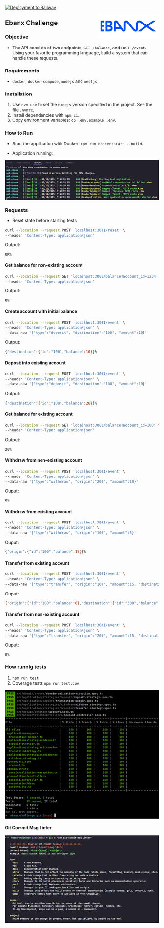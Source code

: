 [![Deployment to Railway](https://github.com/williamkoller/challenge-ebanx/actions/workflows/deployment.yml/badge.svg)](https://github.com/williamkoller/challenge-ebanx/actions/workflows/deployment.yml)

<img src="/images/log-ebanx.png" alt="Ebanx" title="Ebanx" height="80" width="200" align="right"/>

## Ebanx Challenge

### Objective

- The API consists of two endpoints, `GET /balance`, and `POST /event`. Using your favorite programming language, build a system that can handle these requests.

### Requirements

- `docker`, `docker-compose`, `nodejs` and `nestjs`

### Installation

1. Use `nvm use` to set the `nodejs` version specified in the project. See the file `.nvmrc`.
2. Install dependencies with `npm ci`.
3. Copy environment variables: `cp .env.example .env`.

### How to Run

- Start the application with Docker: `npm run docker:start --build`.

- Application running:

<img src="/images/terminal.png" alt="Terminal" title="Terminal" align="center"/>

### Requests

- Reset state before starting tests

```bash
curl --location --request POST 'localhost:3001/reset' \
--header 'Content-Type: application/json'
```

Output:

```bash
OK%
```

#### Get balance for non-existing account

```bash
curl --location --request GET 'localhost:3001/balance?account_id=1234' \
--header 'Content-Type: application/json'
```

Output:

```bash
0%
```

#### Create account with initial balance

```bash
curl --location --request POST 'localhost:3001/event' \
--header 'Content-Type: application/json' \
--data-raw '{"type":"deposit", "destination":"100", "amount":10}'
```

Output:

```bash
{"destination":{"id":"100","balance":10}}%
```

#### Deposit into existing account

```bash
curl --location --request POST 'localhost:3001/event' \
--header 'Content-Type: application/json' \
--data-raw '{"type":"deposit", "destination":"100", "amount":10}'
```

Output:

```bash
{"destination":{"id":"100","balance":20}}%
```

#### Get balance for existing account

```bash
curl --location --request GET 'localhost:3001/balance?account_id=100' \
--header 'Content-Type: application/json'
```

Output:

```bash
20%
```

#### Withdraw from non-existing account

```bash
curl --location --request POST 'localhost:3001/event' \
--header 'Content-Type: application/json' \
--data-raw '{"type":"withdraw", "origin":"200", "amount":10}'
```

Ouput:

```bash
0%
```

#### Withdraw from existing account

```bash
curl --location --request POST 'localhost:3001/event' \
--header 'Content-Type: application/json' \
--data-raw '{"type":"withdraw", "origin":"100", "amount":5}'
```

Ouput:

```bash
{"origin":{"id":"100","balance":15}}%
```

#### Transfer from existing account

```bash
curl --location --request POST 'localhost:3001/event' \
--header 'Content-Type: application/json' \
--data-raw '{"type":"transfer", "origin":"100", "amount":15, "destination":"300"}'
```

Ouput:

```bash
{"origin":{"id":"100","balance":0},"destination":{"id":"300","balance":15}}%
```

#### Transfer from non-existing account

```bash
curl --location --request POST 'localhost:3001/event' \
--header 'Content-Type: application/json' \
--data-raw '{"type":"transfer", "origin":"200", "amount":15, "destination":"300"}'
```

Ouput:

```bash
0%
```

### How runnig tests

1. `npm run test`
2. Coverage tests `npm run test:cov`

<img src="/images/tests.png" alt="Tests" title="Tests" align="center"/>

#### Git Commit Msg Linter

<img src="/images/git-commit-msg-linter.png" alt="Git commit Msg Linter" title="Git commit Msg Linter" align="center"/>
